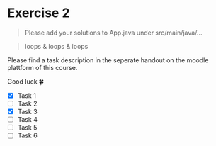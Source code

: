 # Exercise 2

> Please add your solutions to App.java under src/main/java/...

> loops & loops & loops

Please find a task description in the seperate handout on the moodle plattform of this course.

Good luck :four_leaf_clover:
- [X] Task 1
- [ ] Task 2
- [X] Task 3
- [ ] Task 4
- [ ] Task 5
- [ ] Task 6
